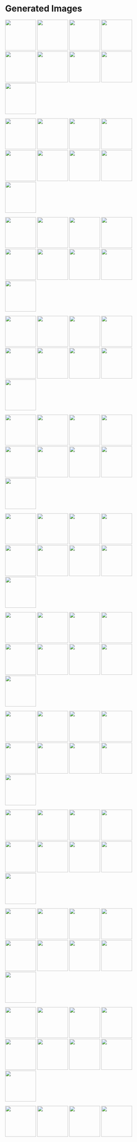 # Generated Images



<img src="2025_09_22_01.webp" width="100"/> <img src="2025_09_22_02.webp" width="100"/> <img src="2025_09_22_03.webp" width="100"/> <img src="2025_09_22_04.webp" width="100"/> <img src="2025_09_22_05.webp" width="100"/> <img src="2025_09_22_06.webp" width="100"/> <img src="2025_09_22_07.webp" width="100"/> <img src="2025_09_22_08.webp" width="100"/> <img src="2025_09_22_09.webp" width="100"/>

<img src="2025_09_22_10.webp" width="100"/> <img src="2025_09_22_100.webp" width="100"/> <img src="2025_09_22_101.webp" width="100"/> <img src="2025_09_22_102.webp" width="100"/> <img src="2025_09_22_103.webp" width="100"/> <img src="2025_09_22_11.webp" width="100"/> <img src="2025_09_22_12.webp" width="100"/> <img src="2025_09_22_13.webp" width="100"/> <img src="2025_09_22_14.webp" width="100"/>

<img src="2025_09_22_15.webp" width="100"/> <img src="2025_09_22_16.webp" width="100"/> <img src="2025_09_22_17.webp" width="100"/> <img src="2025_09_22_18.webp" width="100"/> <img src="2025_09_22_19.webp" width="100"/> <img src="2025_09_22_20.webp" width="100"/> <img src="2025_09_22_21.webp" width="100"/> <img src="2025_09_22_22.webp" width="100"/> <img src="2025_09_22_23.webp" width="100"/>

<img src="2025_09_22_24.webp" width="100"/> <img src="2025_09_22_25.webp" width="100"/> <img src="2025_09_22_26.webp" width="100"/> <img src="2025_09_22_27.webp" width="100"/> <img src="2025_09_22_28.webp" width="100"/> <img src="2025_09_22_29.webp" width="100"/> <img src="2025_09_22_30.webp" width="100"/> <img src="2025_09_22_31.webp" width="100"/> <img src="2025_09_22_32.webp" width="100"/>

<img src="2025_09_22_33.webp" width="100"/> <img src="2025_09_22_34.webp" width="100"/> <img src="2025_09_22_35.webp" width="100"/> <img src="2025_09_22_36.webp" width="100"/> <img src="2025_09_22_37.webp" width="100"/> <img src="2025_09_22_38.webp" width="100"/> <img src="2025_09_22_39.webp" width="100"/> <img src="2025_09_22_40.webp" width="100"/> <img src="2025_09_22_41.webp" width="100"/>

<img src="2025_09_22_42.webp" width="100"/> <img src="2025_09_22_43.webp" width="100"/> <img src="2025_09_22_44.webp" width="100"/> <img src="2025_09_22_45.webp" width="100"/> <img src="2025_09_22_46.webp" width="100"/> <img src="2025_09_22_47.webp" width="100"/> <img src="2025_09_22_48.webp" width="100"/> <img src="2025_09_22_49.webp" width="100"/> <img src="2025_09_22_50.webp" width="100"/>

<img src="2025_09_22_51.webp" width="100"/> <img src="2025_09_22_52.webp" width="100"/> <img src="2025_09_22_53.webp" width="100"/> <img src="2025_09_22_54.webp" width="100"/> <img src="2025_09_22_55.webp" width="100"/> <img src="2025_09_22_56.webp" width="100"/> <img src="2025_09_22_57.webp" width="100"/> <img src="2025_09_22_58.webp" width="100"/> <img src="2025_09_22_59.webp" width="100"/>

<img src="2025_09_22_60.webp" width="100"/> <img src="2025_09_22_61.webp" width="100"/> <img src="2025_09_22_62.webp" width="100"/> <img src="2025_09_22_63.webp" width="100"/> <img src="2025_09_22_64.webp" width="100"/> <img src="2025_09_22_65.webp" width="100"/> <img src="2025_09_22_66.webp" width="100"/> <img src="2025_09_22_67.webp" width="100"/> <img src="2025_09_22_68.webp" width="100"/>

<img src="2025_09_22_69.webp" width="100"/> <img src="2025_09_22_70.webp" width="100"/> <img src="2025_09_22_71.webp" width="100"/> <img src="2025_09_22_72.webp" width="100"/> <img src="2025_09_22_73.webp" width="100"/> <img src="2025_09_22_74.webp" width="100"/> <img src="2025_09_22_75.webp" width="100"/> <img src="2025_09_22_76.webp" width="100"/> <img src="2025_09_22_77.webp" width="100"/>

<img src="2025_09_22_78.webp" width="100"/> <img src="2025_09_22_79.webp" width="100"/> <img src="2025_09_22_80.webp" width="100"/> <img src="2025_09_22_81.webp" width="100"/> <img src="2025_09_22_82.webp" width="100"/> <img src="2025_09_22_83.webp" width="100"/> <img src="2025_09_22_84.webp" width="100"/> <img src="2025_09_22_85.webp" width="100"/> <img src="2025_09_22_86.webp" width="100"/>

<img src="2025_09_22_87.webp" width="100"/> <img src="2025_09_22_88.webp" width="100"/> <img src="2025_09_22_89.webp" width="100"/> <img src="2025_09_22_90.webp" width="100"/> <img src="2025_09_22_91.webp" width="100"/> <img src="2025_09_22_92.webp" width="100"/> <img src="2025_09_22_93.webp" width="100"/> <img src="2025_09_22_94.webp" width="100"/> <img src="2025_09_22_95.webp" width="100"/>

<img src="2025_09_22_96.webp" width="100"/> <img src="2025_09_22_97.webp" width="100"/> <img src="2025_09_22_98.webp" width="100"/> <img src="2025_09_22_99.webp" width="100"/>